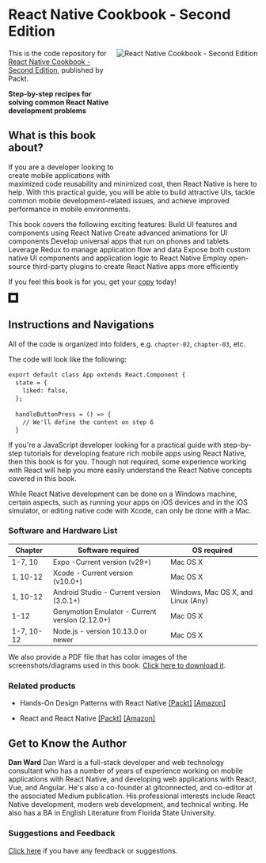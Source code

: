 # React Native Cookbook - Second Edition

<a href="https://www.packtpub.com/application-development/react-native-cookbook-second-edition?utm_source=github&utm_medium=repository&utm_campaign=9781788991926 "><img src="https://d255esdrn735hr.cloudfront.net/sites/default/files/imagecache/ppv4_main_book_cover/B09956_NEW1.png" alt="React Native Cookbook - Second Edition" height="256px" align="right"></a>

This is the code repository for [React Native Cookbook - Second Edition](https://www.packtpub.com/application-development/react-native-cookbook-second-edition?utm_source=github&utm_medium=repository&utm_campaign=9781788991926 ), published by Packt.

**Step-by-step recipes for solving common React Native development problems**

## What is this book about?
If you are a developer looking to create mobile applications with maximized code reusability and minimized cost, then React Native is here to help. With this practical guide, you will be able to build attractive UIs, tackle common mobile development-related issues, and achieve improved performance in mobile environments.

This book covers the following exciting features:
Build UI features and components using React Native
Create advanced animations for UI components
Develop universal apps that run on phones and tablets
Leverage Redux to manage application flow and data
Expose both custom native UI components and application logic to React Native
Employ open-source third-party plugins to create React Native apps more efficiently

If you feel this book is for you, get your [copy](https://www.amazon.com/dp/1788991923) today!

<a href="https://www.packtpub.com/?utm_source=github&utm_medium=banner&utm_campaign=GitHubBanner"><img src="https://raw.githubusercontent.com/PacktPublishing/GitHub/master/GitHub.png"
alt="https://www.packtpub.com/" border="5" /></a>

## Instructions and Navigations
All of the code is organized into folders, e.g. `chapter-02`, `chapter-03`, etc.

The code will look like the following:
```
export default class App extends React.Component {
  state = {
    liked: false,
  };

  handleButtonPress = () => {
    // We'll define the content on step 6
  }
```

If you're a JavaScript developer looking for a practical guide with step-by-step tutorials for developing feature rich mobile apps using React Native, then this book is for you. Though not required, some experience working with React will help you more easily understand the React Native concepts covered in this book.

While React Native development can be done on a Windows machine, certain aspects, such as running your apps on iOS devices and in the iOS simulator, or editing native code with Xcode, can only be done with a Mac.

### Software and Hardware List
| Chapter | Software required | OS required |
| -------- | ------------------------------------ | ----------------------------------- |
| 1-7, 10 | Expo -Current version (v29+) | Mac OS X |
| 1, 10-12 | Xcode - Current version (v10.0+) | Mac OS X |
| 1, 10-12 | Android Studio - Current version (3.0.1+) | Windows, Mac OS X, and Linux (Any) |
| 1-12 | Genymotion Emulator - Current version (2.12.0+) | Mac OS X |
| 1-7, 10-12 | Node.js - version 10.13.0 or newer | Mac OS X |

We also provide a PDF file that has color images of the screenshots/diagrams used in this book. [Click here to download it](https://www.packtpub.com/sites/default/files/downloads/9781788991926_ColorImages.pdf).

### Related products
* Hands-On Design Patterns with React Native [[Packt]](https://www.packtpub.com/application-development/hands-design-patterns-react-native?utm_source=github&utm_medium=repository&utm_campaign=9781788994460 ) [[Amazon]](https://www.amazon.com/dp/1788994469)

* React and React Native [[Packt]](https://www.packtpub.com/application-development/react-and-react-native-second-edition?utm_source=github&utm_medium=repository&utm_campaign=) [[Amazon]](https://www.amazon.com/dp/1789346797)


## Get to Know the Author
**Dan Ward**
Dan Ward is a full-stack developer and web technology consultant who has a number of years of experience working on mobile applications with React Native, and developing web applications with React, Vue, and Angular. He's also a co-founder at gitconnected, and co-editor at the associated Medium publication. His professional interests include React Native development, modern web development, and technical writing. He also has a BA in English Literature from Florida State University.

### Suggestions and Feedback
[Click here](https://docs.google.com/forms/d/e/1FAIpQLSdy7dATC6QmEL81FIUuymZ0Wy9vH1jHkvpY57OiMeKGqib_Ow/viewform) if you have any feedback or suggestions.
